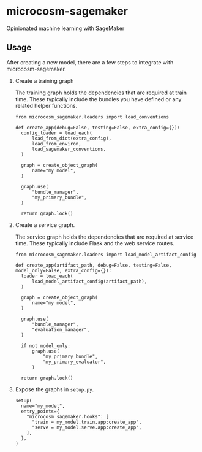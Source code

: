 # microcosm-sagemaker
Opinionated machine learning with SageMaker

## Usage
After creating a new model, there are a few steps to integrate with microcosm-sagemaker.

1. Create a training graph

    The training graph holds the dependencies that are required at train time.  These typically include the bundles you have defined or any related helper functions.

    ```
    from microcosm_sagemaker.loaders import load_conventions

    def create_app(debug=False, testing=False, extra_config={}):
      config_loader = load_each(
          load_from_dict(extra_config),
          load_from_environ,
          load_sagemaker_conventions,
      )

      graph = create_object_graph(
          name="my model",
      )

      graph.use(
          "bundle_manager",
          "my_primary_bundle",
      )

      return graph.lock()
    ```

2. Create a service graph.

    The service graph holds the dependencies that are required at service time.  These typically include Flask and the web service routes.

    ```
    from microcosm_sagemaker.loaders import load_model_artifact_config

    def create_app(artifact_path, debug=False, testing=False, model_only=False, extra_config={}):
      loader = load_each(
          load_model_artifact_config(artifact_path),
      )

      graph = create_object_graph(
          name="my model",
      )

      graph.use(
          "bundle_manager",
          "evaluation_manager",
      )

      if not model_only:
          graph.use(
              "my_primary_bundle",
              "my_primary_evaluator",
          )

      return graph.lock()
    ```

3. Expose the graphs in `setup.py`.

    ```
    setup(
      name="my_model",
      entry_points={
        "microcosm_sagemaker.hooks": [
          "train = my_model.train.app:create_app",
          "serve = my_model.serve.app:create_app",
        ],
      },
    )
    ```
